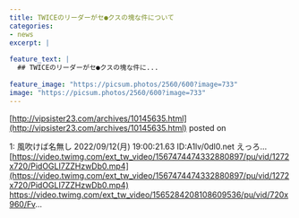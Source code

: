 ```yaml
---
title: TWICEのリーダーがセ●クスの塊な件について
categories:
- news
excerpt: |
  
feature_text: |
  ## TWICEのリーダーがセ●クスの塊な件に...
  
feature_image: "https://picsum.photos/2560/600?image=733"
image: "https://picsum.photos/2560/600?image=733"
---
```


[http://vipsister23.com/archives/10145635.html](http://vipsister23.com/archives/10145635.html)
posted on 

<!--more-->

1: 風吹けば名無し 2022/09/12(月) 19:00:21.63 ID:A1lv/0dl0.net えっろ… [https://video.twimg.com/ext_tw_video/1567474474332880897/pu/vid/1272x720/PidOGLI7ZZHzwDb0.mp4](https://video.twimg.com/ext_tw_video/1567474474332880897/pu/vid/1272x720/PidOGLI7ZZHzwDb0.mp4) https://video.twimg.com/ext_tw_video/1565284208108609536/pu/vid/720x960/Fv...
